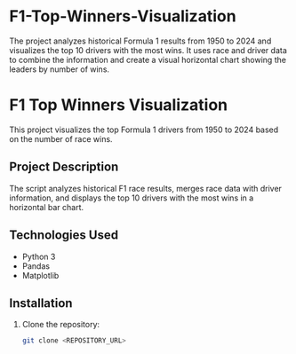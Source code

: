 # F1-Top-Winners-Visualization
The project analyzes historical Formula 1 results from 1950 to 2024 and visualizes the top 10 drivers with the most wins. It uses race and driver data to combine the information and create a visual horizontal chart showing the leaders by number of wins.

# F1 Top Winners Visualization

This project visualizes the top Formula 1 drivers from 1950 to 2024 based on the number of race wins.

## Project Description
The script analyzes historical F1 race results, merges race data with driver information, and displays the top 10 drivers with the most wins in a horizontal bar chart.

## Technologies Used
- Python 3
- Pandas
- Matplotlib

## Installation
1. Clone the repository:
   ```bash
   git clone <REPOSITORY_URL>
